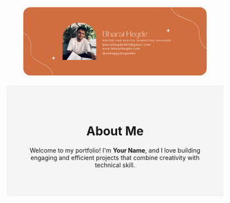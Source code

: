 <!-- Banner Section -->
<div align="center" style="margin: 10px 0;">
  <img 
    src="Website%20Banner.png" 
    alt="Website Banner"
    style="max-width: 500%; height: auto; border-radius: 16px;"
  />
</div>
<!-- Opening Section -->
<div align="center" style="background-color: #f5f5f5; padding: 50px; margin-top: 20px;">
  <h1>About Me</h1>
  <p>
    Welcome to my portfolio! I'm <strong>Your Name</strong>, and I love building
    engaging and efficient projects that combine creativity with technical skill. 
  </p>
</div>
